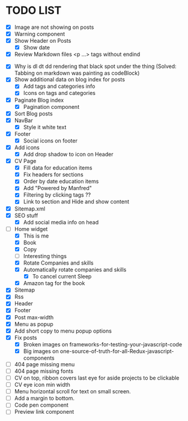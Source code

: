 # TODO LIST

-   [x] Image are not showing on posts
-   [x] Warning component
-   [x] Show Header on Posts
    -   [x] Show date
-   [x] Review Markdown files <p ...> tags without endind </p>
-   [x] Why is dl dt dd rendering that black spot under the thing (Solved: Tabbing on markdown was painting as codeBlock)
-   [x] Show additional data on blog index for posts
    -   [x] Add tags and categories info
    -   [x] Icons on tags and categories
-   [x] Paginate Blog index
    -   [x] Pagination component
-   [x] Sort Blog posts
-   [x] NavBar
    -   [x] Style it white text
-   [x] Footer
    -   [x] Social icons on footer
-   [x] Add icons
    -   [x] Add drop shadow to icon on Header
-   [x] CV Page
    -   [x] Fill data for education items
    -   [x] Fix headers for sections
    -   [x] Order by date education items
    -   [x] Add "Powered by Manfred"
    -   [x] Filtering by clicking tags ??
    -   [x] Link to section and Hide and show content
-   [x] Sitemap.xml
-   [x] SEO stuff
    -   [x] Add social media info on head
-   [ ] Home widget
    -   [x] This is me
    -   [x] Book
    -   [x] Copy
    -   [ ] Interesting things
    -   [x] Rotate Companies and skills
    -   [x] Automatically rotate companies and skills
        -   [x] To cancel current Sleep
    -   [x] Amazon tag for the book
-   [x] Sitemap
-   [x] Rss
-   [x] Header
-   [x] Footer
-   [x] Post max-width
-   [x] Menu as popup
-   [x] Add short copy to menu popup options
-   [x] Fix posts
    -   [x] Broken images on frameworks-for-testing-your-javascript-code
    -   [x] Big images on one-source-of-truth-for-all-Redux-javascript-components
-   [ ] 404 page missing menu
-   [ ] 404 page missing fonts
-   [ ] CV on top, ribbon covers last eye for aside projects to be clickable
-   [ ] CV eye icon min width
-   [ ] Menu horizontal scroll for text on small screen.
-   [ ] Add a margin to bottom.
-   [ ] Code pen component
-   [ ] Preview link component
